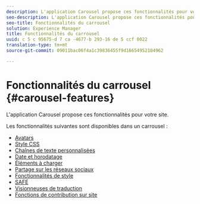 ```yaml
---
description: L'application Carousel propose ces fonctionnalités pour votre site.
seo-description: L'application Carousel propose ces fonctionnalités pour votre site.
seo-title: Fonctionnalités du carrousel
solution: Experience Manager
title: Fonctionnalités du carrousel
uuid: c 5 c 95675-d 7 ca -4677-b 293-16 de 5 ccf 0022
translation-type: tm+mt
source-git-commit: 09011bac06f4a1c39836455f9d16654952184962

---
```



# Fonctionnalités du carrousel {#carousel-features}

L&#39;application Carousel propose ces fonctionnalités pour votre site.

Les fonctionnalités suivantes sont disponibles dans un carrousel :

* [Avatars](/help/using/c-features-livefyre/c-styling-features/c-avatars.md#c_avatars)
* [Style CSS](/help/using/c-features-livefyre/c-styling-features/c-css-styling-branding.md#c_css_styling_branding)
* [Chaînes de texte personnalisées](/help/using/c-features-livefyre/c-custom-text-strings.md#c_custom_text_strings)
* [Date et horodatage](/help/using/c-features-livefyre/c-styling-features/c-date-and-timestamp.md#c_date_and_timestamp)
* [Éléments à charger](/help/using/c-features-livefyre/c-content-behavior-features/c-content-behavior-features.md#section_q5w_mzl_d1b)
* [Partage sur les réseaux sociaux](/help/using/c-features-livefyre/c-social-sharing/c-social-sharing.md#c_social_sharing)
* [Fonctionnalités de style](/help/using/c-features-livefyre/c-styling-features/c-styling-features.md#c_styling_features)
* [SAFE](/help/using/c-features-livefyre/c-about-moderation/c-moderation.md#c_moderation)
* [Visionneuses de traduction](/help/using/c-settings-other/c-translation-sets/c-translation-sets.md#c_translation_sets)
* [Fonctions de contribution sur site](/help/using/c-features-livefyre/c-on-site-contribution-features.md#section_vzs_t2s_d1b)

